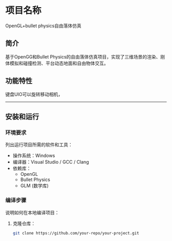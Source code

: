 # 项目名称
OpenGL+bullet physics自由落体仿真

## 简介

基于OpenGG和Bullet Physics的自由落体仿真项目，实现了三维场景的渲染、刚体模拟和碰撞检测、平台动态地面和自由物体交互。

## 功能特性

键盘UIO可以旋转移动相机，

---

## 安装和运行

### 环境要求

列出运行项目所需的软件和工具：
- 操作系统：Windows
- 编译器：Visual Studio / GCC / Clang
- 依赖库：
  - OpenGL
  - Bullet Physics
  - GLM (数学库)

### 编译步骤

说明如何在本地编译项目：
1. 克隆仓库：
   ```bash
   git clone https://github.com/your-repo/your-project.git

